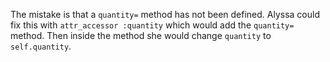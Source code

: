 The mistake is that a `quantity=` method has not been defined. Alyssa could 
fix this with `attr_accessor :quantity` which would add the `quantity=` method. Then inside the method she would change `quantity` to `self.quantity`.